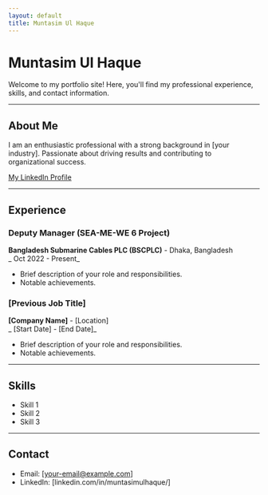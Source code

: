 ```yaml
---
layout: default
title: Muntasim Ul Haque
---
```


# Muntasim Ul Haque

Welcome to my portfolio site! Here, you'll find my professional experience, skills, and contact information.

---

## About Me

I am an enthusiastic professional with a strong background in [your industry]. Passionate about driving results and contributing to organizational success. 

[My LinkedIn Profile](https://www.linkedin.com/in/muntasimulhaque/)

---

## Experience

### Deputy Manager (SEA-ME-WE 6 Project)
**Bangladesh Submarine Cables PLC (BSCPLC)** - Dhaka, Bangladesh  
_ Oct 2022 - Present_

- Brief description of your role and responsibilities.
- Notable achievements.

### [Previous Job Title]
**[Company Name]** - [Location]  
_ [Start Date] - [End Date]_

- Brief description of your role and responsibilities.
- Notable achievements.

---

## Skills

- Skill 1
- Skill 2
- Skill 3

---

## Contact

- Email: [your-email@example.com]
- LinkedIn: [linkedin.com/in/muntasimulhaque/]

